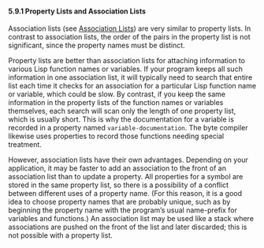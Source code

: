 

#### 5.9.1 Property Lists and Association Lists

Association lists (see [Association Lists](Association-Lists.html)) are very similar to property lists. In contrast to association lists, the order of the pairs in the property list is not significant, since the property names must be distinct.

Property lists are better than association lists for attaching information to various Lisp function names or variables. If your program keeps all such information in one association list, it will typically need to search that entire list each time it checks for an association for a particular Lisp function name or variable, which could be slow. By contrast, if you keep the same information in the property lists of the function names or variables themselves, each search will scan only the length of one property list, which is usually short. This is why the documentation for a variable is recorded in a property named `variable-documentation`. The byte compiler likewise uses properties to record those functions needing special treatment.

However, association lists have their own advantages. Depending on your application, it may be faster to add an association to the front of an association list than to update a property. All properties for a symbol are stored in the same property list, so there is a possibility of a conflict between different uses of a property name. (For this reason, it is a good idea to choose property names that are probably unique, such as by beginning the property name with the program’s usual name-prefix for variables and functions.) An association list may be used like a stack where associations are pushed on the front of the list and later discarded; this is not possible with a property list.
